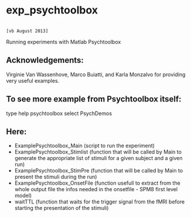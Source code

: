 # exp_psychtoolbox                                                           

                                                                                     [vb August 2013]
                                                                                     
Running experiments with Matlab Psychtoolbox

## Acknowledgements:
Virginie Van Wassenhove, Marco Buiatti, and Karla Monzalvo for providing very useful examples.

## To see more example from Psychtoolbox itself:
type help psychtoolbox
select PsychDemos

## Here:
* ExamplePsychtoolbox_Main (script to run the experiment)
* ExamplePsychtoolbox_Stimlist (function that will be called by Main to generate the appropriate list of stimuli for a given subject and a given run)
* ExamplePsychtoolbox_StimPre (function that will be called by Main to present the stimuli during the run)
* ExamplePsychtoolbox_OnsetFile (function usefull to extract from the whole output file the infos needed in the onsetfile - SPM8 first level model)
* waitTTL (function that waits for the trigger signal from the fMRI before starting the presentation of the stimuli)
